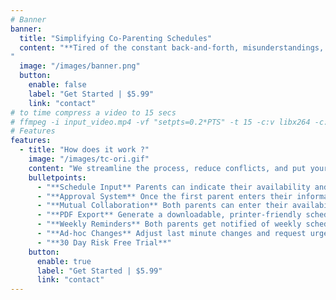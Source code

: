 ```yaml
---
# Banner
banner:
  title: "Simplifying Co-Parenting Schedules"
  content: "**Tired of the constant back-and-forth, misunderstandings, and missed opportunities when it comes to managing your children's custody schedule?**
"
  image: "/images/banner.png"
  button:
    enable: false
    label: "Get Started | $5.99"
    link: "contact"
# to time compress a video to 15 secs    
# ffmpeg -i input_video.mp4 -vf "setpts=0.2*PTS" -t 15 -c:v libx264 -c:a aac -strict experimental output.mp4
# Features
features:
  - title: "How does it work ?"
    image: "/images/tc-ori.gif"
    content: "We streamline the process, reduce conflicts, and put your children first. Our user-friendly service allows separated couples with children to effortlessly coordinate their parenting schedules.</br></br>Available as Chrome Extension."
    bulletpoints:
      - "**Schedule Input** Parents can indicate their availability and unavailability dates, ensuring complete transparency"
      - "**Approval System** Once the first parent enters their information, the other parent can easily approve or suggest changes with a simple thumbs-up checkbox"
      - "**Mutual Collaboration** Both parents can enter their availability, making it a collaborative effort to build a balanced schedule"
      - "**PDF Export** Generate a downloadable, printer-friendly schedule in PDF format for your convenience"
      - "**Weekly Reminders** Both parents get notified of weekly schedule via email"
      - "**Ad-hoc Changes** Adjust last minute changes and request urgent approvals"
      - "**30 Day Risk Free Trial**"
    button:
      enable: true
      label: "Get Started | $5.99"
      link: "contact"
---
```

